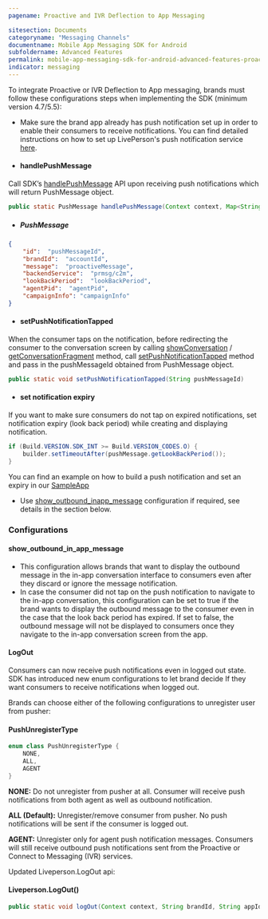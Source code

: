 ```yaml
---
pagename: Proactive and IVR Deflection to App Messaging

sitesection: Documents
categoryname: "Messaging Channels"
documentname: Mobile App Messaging SDK for Android
subfoldername: Advanced Features
permalink: mobile-app-messaging-sdk-for-android-advanced-features-proactive-and-ivr-deflection-to-app-messaging.html
indicator: messaging
---
```


To integrate Proactive or IVR Deflection to App messaging, brands must follow these configurations steps when implementing the SDK (minimum version 4.7/5.5):

- Make sure the brand app already has push notification set up in order to enable their consumers to receive notifications. You can find detailed instructions on how to set up LivePerson's push notification service [here](mobile-app-messaging-sdk-for-android-push-notifications.html).

- #### handlePushMessage
Call SDK’s [handlePushMessage](mobile-app-messaging-sdk-for-android-sdk-apis-messaging-api.html#handlepushmessage) API upon receiving push notifications which will return PushMessage object.

```java
public static PushMessage handlePushMessage(Context context, Map<String, String> remoteMessage, String brandId, boolean showNotification)
```

- ##### PushMessage
```json
{
    "id":  "pushMessageId",
    "brandId":  "accountId",
    "message":  "proactiveMessage",
    "backendService":  "prmsg/c2m",
    "lookBackPeriod":  "lookBackPeriod",
    "agentPid":  "agentPid",
    "campaignInfo": "campaignInfo"
}
```
- #### setPushNotificationTapped
When the consumer taps on the notification, before redirecting the consumer to the conversation screen by calling [showConversation](mobile-app-messaging-sdk-for-android-sdk-apis-messaging-api.html#showconversation) / [getConversationFragment](mobile-app-messaging-sdk-for-android-sdk-apis-messaging-api.html#getconversationfragment)
method, call [setPushNotificationTapped](mobile-app-messaging-sdk-for-android-sdk-apis-messaging-api.html#setpushnotificationtapped) method and pass in the pushMessageId obtained from PushMessage object.

```java
public static void setPushNotificationTapped(String pushMessageId)
```

- #### set notification expiry
If you want to make sure consumers do not tap on expired notifications, set notification expiry (look back period) while creating and displaying notification.

```java
if (Build.VERSION.SDK_INT >= Build.VERSION_CODES.O) {
    builder.setTimeoutAfter(pushMessage.getLookBackPeriod());
}
```
You can find an example on how to build a push notification and set an expiry in our [SampleApp](https://github.com/LP-Messaging/Android-Messaging-SDK/blob/5ed173a7252caeb5fb45de0bd75fdaa038259048/SampleApp-Source/sample_app/src/main/java/com/liveperson/sample/app/notification/NotificationUI.java#L64)

- Use [show_outbound_inapp_message](mobile-app-messaging-sdk-for-android-advanced-features-proactive-and-ivr-deflection-to-app-messaging.html#show_outbound_in_app_message) configuration if required, see details in the section below.

### Configurations

#### show_outbound_in_app_message
- This configuration allows brands that want to display the outbound message in the in-app conversation interface to consumers even after they discard or ignore the message notification.
- In case the consumer did not tap on the push notification to navigate to the in-app conversation, this configuration can be set to true if the brand wants to display the outbound message to the consumer even in the case that the look back period has expired. If set to false, the outbound message will not be displayed to consumers once they navigate to the in-app conversation screen from the app.

#### LogOut
Consumers can now receive push notifications even in logged out state. SDK has introduced new enum configurations to let brand decide If they want consumers to receive notifications when logged out.

Brands can choose either of the following configurations to unregister user from pusher:

#### PushUnregisterType
```java
enum class PushUnregisterType {
    NONE,
    ALL,
    AGENT
}
```

**NONE:** Do not unregister from pusher at all. Consumer will receive push notifications from both agent as well as outbound notification.

**ALL (Default):** Unregister/remove consumer from pusher. No push notifications will be sent if the consumer is logged out.

**AGENT:** Unregister only for agent push notification messages. Consumers will still receive outbound push notifications sent from the Proactive or Connect to Messaging (IVR) services.

Updated Liveperson.LogOut api:

#### Liveperson.LogOut()

````java
public static void logOut(Context context, String brandId, String appId, PushUnregisterType unregisterType, LogoutLivePersonCallback logoutCallback)
````